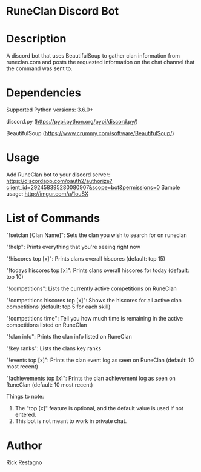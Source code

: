 RuneClan Discord Bot
=====================

Description
===========

A discord bot that uses BeautifulSoup to gather clan information from runeclan.com and posts the requested information 
on the chat channel that the command was sent to.


Dependencies
=================
Supported Python versions: 3.6.0+ 

discord.py (https://pypi.python.org/pypi/discord.py/) 

BeautifulSoup (https://www.crummy.com/software/BeautifulSoup/)


Usage
=======

Add RuneClan bot to your discord server: https://discordapp.com/oauth2/authorize?client_id=292458395280080907&scope=bot&permissions=0
Sample usage: http://imgur.com/a/1ouSX


List of Commands
=================

"!setclan [Clan Name]": Sets the clan you wish to search for on runeclan 

"!help": Prints everything that you're seeing right now

"!hiscores top [x]": Prints clans overall hiscores (default: top 15)

"!todays hiscores top [x]": Prints clans overall hiscores for today (default: top 10)

"!competitions": Lists the currently active competitions on RuneClan

"!competitions hiscores top [x]": Shows the hiscores for all active clan competitions  (default: top 5 for each skill) 

"!competitions time": Tell you how much time is remaining in the active competitions listed on RuneClan

"!clan info": Prints the clan info listed on RuneClan 

"!key ranks": Lists the clans key ranks

"!events top [x]": Prints the clan event log as seen on RuneClan (default: 10 most recent)

"!achievements top [x]": Prints the clan achievement log as seen on RuneClan (default: 10 most recent)


Things to note:
  1. The "top [x]" feature is optional, and the default value is used if not entered.
  2. This bot is not meant to work in private chat.

  
Author
==============
Rick Restagno

